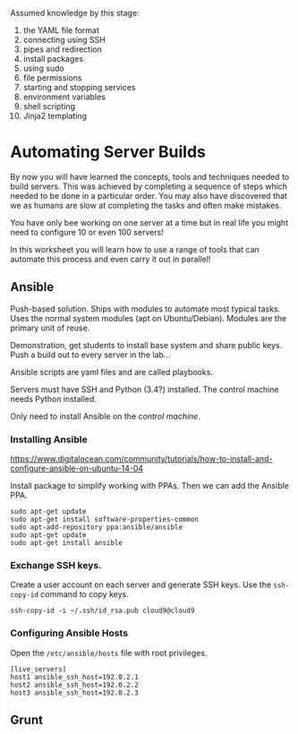 
Assumed knowledge by this stage:

1. the YAML file format
2. connecting using SSH
3. pipes and redirection
4. install packages
5. using sudo
6. file permissions
7. starting and stopping services
8. environment variables
9. shell scripting
10. Jinja2 templating

# Automating Server Builds

By now you will have learned the concepts, tools and techniques needed to build servers. This was achieved by completing a sequence of steps which needed to be done in a particular order. You may also have discovered that we as humans are slow at completing the tasks and often make mistakes.

You have only bee working on one server at a time but in real life you might need to configure 10 or even 100 servers!

In this worksheet you will learn how to use a range of tools that can automate this process and even carry it out in parallel!

## Ansible

Push-based solution. Ships with modules to automate most typical tasks. Uses the normal system modules (apt on Ubuntu/Debian). Modules are the primary unit of reuse.

Demonstration, get students to install base system and share public keys. Push a build out to every server in the lab...

Ansible scripts are yaml files and are called playbooks.

Servers must have SSH and Python (3.4?) installed. The control machine needs Python installed.

Only need to install Ansible on the _control machine_.

### Installing Ansible

https://www.digitalocean.com/community/tutorials/how-to-install-and-configure-ansible-on-ubuntu-14-04

Install package to simplify working with PPAs. Then we can add the Ansible PPA.
```
sudo apt-get update
sudo apt-get install software-properties-common
sudo apt-add-repository ppa:ansible/ansible
sudo apt-get update
sudo apt-get install ansible
```

### Exchange SSH keys.

Create a user account on each server and generate SSH keys. Use the `ssh-copy-id` command to copy keys.
```
ssh-copy-id -i ~/.ssh/id_rsa.pub cloud9@cloud9
```

### Configuring Ansible Hosts

Open the `/etc/ansible/hosts` file with root privileges.
```
[live_servers]
host1 ansible_ssh_host=192.0.2.1
host2 ansible_ssh_host=192.0.2.2
host3 ansible_ssh_host=192.0.2.3
```

## Grunt
